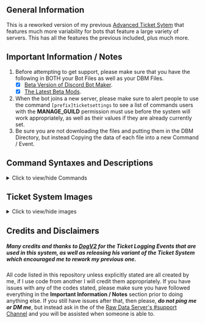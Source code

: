 ## General Information    
This is a reworked version of my previous [Advanced Ticket Sytem](https://github.com/zachdoug24/dbm-projects/tree/adv_ticket_sys) that features much more variability for bots that feature a large variety of servers. This has all the features the previous included, plus much more. 

## Important Information / Notes    

1. Before attempting to get support, please make sure that you have the following in BOTH your Bot Files as well as your DBM Files.
    - [x] [Beta Version of Discord Bot Maker](https://dbotmaker.io/forums/threads/how-to-join-the-beta-version-for-newbies-and-more.63/).
    - [x] [The Latest Beta Mods](https://github.com/Discord-Bot-Maker-Mods/DBM-Mods/tree/beta).
2. When the bot joins a new server, please make sure to alert people to use the command `[prefix]ticketsettings` to see a list of commands users with the **MANAGE_GUILD** permission must use before the system will work appropriately, as well as their values if they are already currently set.    
3. Be sure you are not downloading the files and putting them in the DBM Directory, but instead Copying the data of each file into a new Command / Event.

## Command Syntaxes and Descriptions    
<details>
  <summary>Click to view/hide Commands</summary>
  <p>
<!--  -->
    
- **Creating a New Ticket** [`newticket.js`](https://github.com/dcorvus/DBM-Projects/blob/development/Ticket%20System/Commands/newticket.js)    
  _These commands will allow you to create a new ticket, either with no reason specified or with whatever you specify._    
  `newticket`, `new`, `createticket`, `newticket <reason>`, `new <reason>`, `createticket <reason>`    
  ####    
- **Closing a Ticket** [`closeticket.js`](https://github.com/dcorvus/DBM-Projects/blob/development/Ticket%20System/Commands/closeticket.js)    
(For users with full ticket permissions)    
_These commands must be run by users who have full permissions in the specific ticket channel this command is run in and will close the ticket after 15 minutes of no activity._    
`closeticket`, `close`, `closeticket <reason>`, `close <reason>`    
####    
- **Forceclosing a Ticket** [`forcecloseticket.js`](https://github.com/dcorvus/DBM-Projects/blob/development/Ticket%20System/Commands/forcecloseticket.js)    
(For the roles specified as support and managers)    
_These commands will instantly close the ticket channel it is used in._    
`forcecloseticket`, `forceclose`, `fclose`, `forcecloseticket <reason>`, `forceclose <reason>`, `fclose <reason>`    
####    
- **Adding a User to a Ticket** [`addticket.js`](https://github.com/dcorvus/DBM-Projects/blob/development/Ticket%20System/Commands/addticket.js)    
(Can only done by users with full ticket permissions)    
_This command will add a user to the ticket, either with full permissions which will enable them to do what the original creator could do, or with normal permissions which will only enable viewing and speaking in the channel. By default it adds them with normal permissions._    
`adduser <@user>`, `adduser <@user> normal`, `adduser <@user> full`
####    
- **Elevating the Ticket to Management Only** [`elevateticket.js`](https://github.com/dcorvus/DBM-Projects/blob/development/Ticket%20System/Commands/elevateticket.js)    
(For the roles specified as support and managers)    
_This command will cause users in the designated support team role to be unable to view the ticket anymore, thus making it for management only._    
`elevateticket`, `eticket`    
####    
- **Claiming a Ticket** [`claimticket.js`](https://github.com/dcorvus/DBM-Projects/blob/development/Ticket%20System/Commands/claimticket.js)    
(For the roles specified as support and managers)    
_This command will 'claim' a ticket, meaning that it is notifying the user that the member who ran the command will be the one primarily helping you with your issue. This still allows users with the support and manager roles to see and assist, however._    
`claimticket`, `cticket`    
####    
- **Setting the Tickets Category** [`setticketcategoryid.js`](https://github.com/dcorvus/DBM-Projects/blob/development/Ticket%20System/Commands/setticketcategoryid.js)    
(Only for users with "MANAGE_GUILD" permissions)    
_This will setup the category that tickets are sent to once created. This MUST be a category ID and it must be valid, else everything will break._    
`setticketcategoryid <Category ID>`, `settcatid <Category ID>`    
####    
- **Setting the Ticket Log** [`setticketlog.js`](https://github.com/dcorvus/DBM-Projects/blob/development/Ticket%20System/Commands/setticketlog.js)     
(Only for users with "MANAGE_GUILD" permissions)    
_This will set the channel that ticket creations, deletions and updates will be logged to._    
`setticketlog <#channel-name>`, `settlog <#channel-name>`        
####    
- **Setting the Post-Ticket Log File Log** [`setticketfilelog.js`](https://github.com/dcorvus/DBM-Projects/blob/development/Ticket%20System/Commands/setticketfilelog.js)    
(Only for users with "MANAGE_GUILD" permissions)    
_This sets which channel that closed ticket logs are sent to. This channel should be private, as it could contain personal information of the user._    
`setticketfilelog <#channel-name>`, `settfilelog <#channel-name>`    
####    
- **Setting the Ticket Manager Role** [`setticketmanager.js`](https://github.com/dcorvus/DBM-Projects/blob/development/Ticket%20System/Commands/setticketmanager.js)    
(Only for users with "MANAGE_GUILD" permissions)    
_This command sets the role that will act as a manager and oversee the support role._    
`setticketmanager <Role Name>`, `settmanager <Role Name>`
####    
- **Setting the Ticket Support Role** [`setticketsupport.js`](https://github.com/dcorvus/DBM-Projects/blob/development/Ticket%20System/Commands/setticketsupport.js)    
(Only for users with "MANAGE_GUILD" permissions)    
_This command sets the role that will act as the support team and assist users within the tickets._    
`setticketsupport <Role Name>`, `settsupport <Role Name>`    
####    
- **Viewing Current Ticket Settings** [`ticketsettings.js`](https://github.com/dcorvus/DBM-Projects/blob/development/Ticket%20System/Commands/ticketsettings.js)     
_It will show you the varying settings in the current server as well as their values._    
`ticketsettings`, `tsettings`    
####    
</p></details>
</p></details>

## Ticket System Images    
<details>
  <summary>Click to view/hide images</summary>
  <p>
<!--  -->
      
![Example 1](https://tell-me.why-am-i-he.re/SRkFx.gif "Example 1")    
![Example 2](https://tell-me.why-am-i-he.re/cRYuo.gif "Example 2")    
</p></details>
</p></details>

## Credits and Disclaimers
##### Many credits and thanks to [DogV2](https://github.com/DogV2/) for the Ticket Logging Events that are used in this system, as well as releasing his variant of the Ticket System which encouraged me to rework my previous one.    
All code listed in this repository unless explicitly stated are all created by me, if I use code from another I will credit them appropriately. If you have issues with any of the codes stated, please make sure you have followed everything in the **Important Information / Notes** section prior to doing anything else. If you still have issues after that, then please, ***do not ping me or DM me***, but instead ask in the of the [Raw Data Server's #support Channel](https://discord.gg/cW9zmCu) and you will be assisted when someone is able to.
